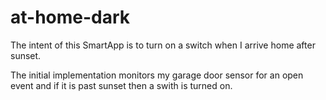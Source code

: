 # at-home-dark

The intent of this SmartApp is to turn on a switch when I arrive home after sunset.

The initial implementation monitors my garage door sensor for an open event and if it is past sunset then a swith is turned on.
